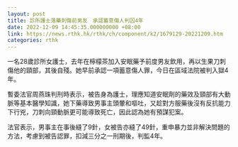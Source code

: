 ```yaml
---
layout: post
title: 診所護士落藥刺傷前男友　承認蓄意傷人判囚4年
date: 2022-12-09 14:45:35.000000000 +08:00
link: https://news.rthk.hk/rthk/ch/component/k2/1679129-20221209.htm
categories: rthk
---
```


一名28歲診所女護士，去年在檸檬茶加入安眠藥予前度男友飲用，再以生果刀刺傷他的頸部，其後自殘。她早前承認一項蓄意傷人罪，今日在區域法院被判入獄4年。

暫委法官周燕珠判刑時表示，被告身為護士，理應知道安眠劑的藥效及頸部有大動脈等基本醫學知識，她下藥導致男事主頭暈和嘔吐，又趁對方服藥後沒有反抗能力下行兇，刀刺向頸動脈更可能導致死亡，因此認為她有預謀犯案。

法官表示，男事主在事後縫了9針，女被告亦縫了49針，重申暴力並非解決問題的方法，考慮到被告認罪，扣減三分之一刑期後，判監4年。
